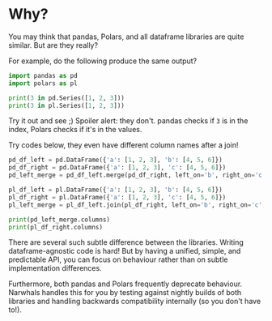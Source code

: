 # Why?

You may think that pandas, Polars, and all dataframe libraries are quite similar. But are they really?

For example, do the following produce the same output?

```python
import pandas as pd
import polars as pl

print(3 in pd.Series([1, 2, 3]))
print(3 in pl.Series([1, 2, 3]))
```

Try it out and see ;) Spoiler alert: they don't. pandas checks if `3` is in the index,
Polars checks if it's in the values.

Try codes below, they even have different column names after a join!

```python
pd_df_left = pd.DataFrame({'a': [1, 2, 3], 'b': [4, 5, 6]})
pd_df_right = pd.DataFrame({'a': [1, 2, 3], 'c': [4, 5, 6]})
pd_left_merge = pd_df_left.merge(pd_df_right, left_on='b', right_on='c', how='left')

pl_df_left = pl.DataFrame({'a': [1, 2, 3], 'b': [4, 5, 6]})
pl_df_right = pl.DataFrame({'a': [1, 2, 3], 'c': [4, 5, 6]})
pl_left_merge = pl_df_left.join(pl_df_right, left_on='b', right_on='c', how='left')

print(pd_left_merge.columns)
print(pl_df_right.columns)
```

There are several such subtle difference between the libraries. Writing dataframe-agnostic code is hard!
But by having a unified, simple, and predictable API, you can focus on behaviour rather than on subtle
implementation differences.

Furthermore, both pandas and Polars frequently deprecate behaviour. Narwhals handles this for you by
testing against nightly builds of both libraries and handling backwards compatibility internally 
(so you don't have to!).

